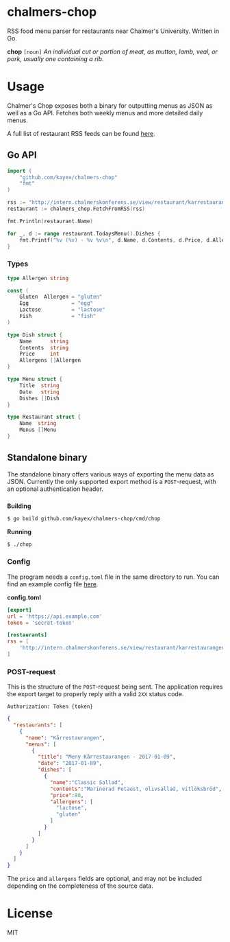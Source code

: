 # chalmers-chop
RSS food menu parser for restaurants near Chalmer's University. Written in Go.

**chop** `[noun]` *An individual cut or portion of meat, as mutton, lamb, veal, or pork, usually one containing a rib.*

# Usage
Chalmer's Chop exposes both a binary for outputting menus as JSON as well as a Go API. Fetches both weekly menus and more detailed daily menus.

A full list of restaurant RSS feeds can be found [here](http://chalmerskonferens.se/en/rss-2/).

## Go API
```go
import (
	"github.com/kayex/chalmers-chop"
	"fmt"
)

rss := "http://intern.chalmerskonferens.se/view/restaurant/karrestaurangen/Veckomeny.rss"
restaurant := chalmers_chop.FetchFromRSS(rss)

fmt.Println(restaurant.Name)

for _, d := range restaurant.TodaysMenu().Dishes {
	fmt.Printf("%v (%v) - %v %v\n", d.Name, d.Contents, d.Price, d.Allergens)
}
```

### Types
```go
type Allergen string

const (
	Gluten  Allergen = "gluten"
	Egg              = "egg"
	Lactose          = "lactose"
	Fish             = "fish"
)

type Dish struct {
	Name      string
	Contents  string
	Price     int
	Allergens []Allergen
}

type Menu struct {
	Title  string
	Date   string
	Dishes []Dish
}

type Restaurant struct {
	Name  string
	Menus []Menu
}

```

## Standalone binary
The standalone binary offers various ways of exporting the menu data as JSON. Currently the only supported export method is a `POST`-request, with an optional authentication header.

###
**Building**
```bash
$ go build github.com/kayex/chalmers-chop/cmd/chop
```

**Running**
```bash
$ ./chop
```

### Config
The program needs a `config.toml` file in the same directory to run. You can find an example config file [here](https://github.com/kayex/chalmers-chop/blob/master/config.toml.example).

**config.toml**
```toml
[export]
url = 'https://api.example.com'
token = 'secret-token'

[restaurants]
rss = [
    'http://intern.chalmerskonferens.se/view/restaurant/karrestaurangen/Veckomeny.rss' # One URL per restaurant
]
```

### POST-request
This is the structure of the `POST`-request being sent. The application requires the export target to properly reply with a valid `2XX` status code.

```http
Authorization: Token {token}
```

```json
{
  "restaurants": [
    {
      "name": "Kårrestaurangen",
      "menus": [
        {
          "title": "Meny Kårrestaurangen - 2017-01-09",
          "date": "2017-01-09",
          "dishes": [
            {  
              "name":"Classic Sallad",
              "contents":"Marinerad Fetaost, olivsallad, vitlöksbröd",
              "price":80,
              "allergens": [  
                "lactose",
                "gluten"
              ]
            }
          ]
        }
      ]
    }
  ]
}
```
The `price` and `allergens` fields are optional, and may not be included depending on the completeness of the source data.

# License
MIT
